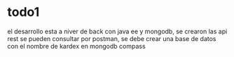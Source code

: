 # todo1
el desarrollo esta a niver de back con java ee y mongodb,
se crearon las api rest se pueden consultar por postman,
se debe crear una base de datos con el nombre de kardex en mongodb compass


